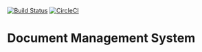 [![Build Status](https://travis-ci.org/DanielAmah/eDocCabinet.svg?branch=development)](https://travis-ci.org/DanielAmah/eDocCabinet)
[![CircleCI](https://circleci.com/gh/DanielAmah/eDocCabinet.svg?style=svg)](https://circleci.com/gh/DanielAmah/eDocCabinet)
# Document Management System